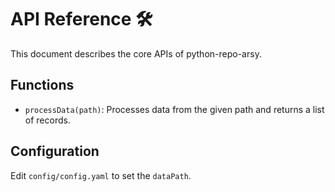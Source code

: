 # API Reference 🛠

This document describes the core APIs of python-repo-arsy.

## Functions
- `processData(path)`: Processes data from the given path and returns a list of records.

## Configuration
Edit `config/config.yaml` to set the `dataPath`.
